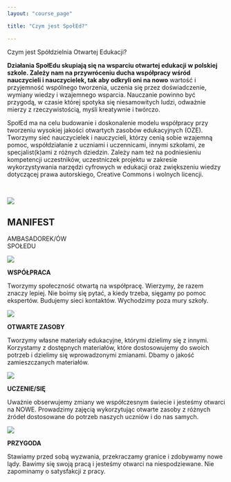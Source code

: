 ```yaml
---
layout: "course_page"

title: "Czym jest SpołEd?"

---
```


<div class="text-center screen-title">
Czym jest Spółdzielnia Otwartej Edukacji?
</div>

<div class="screen-content">
  <p>
  <strong>Działania SpołEdu skupiają się na wsparciu otwartej edukacji w polskiej szkole. Zależy nam na przywróceniu ducha współpracy wśród nauczycieli i nauczycielek, tak aby odkryli oni na nowo</strong> wartość i przyjemność wspólnego tworzenia, uczenia się przez doświadczenie, wymiany wiedzy i wzajemnego wsparcia. Nauczanie powinno być przygodą, w czasie której spotyka się niesamowitych ludzi, odważnie mierzy z rzeczywistością, myśli kreatywnie i twórczo.
  </p>
  
  <p>
  SpołEd ma na celu budowanie i doskonalenie modelu współpracy przy tworzeniu wysokiej jakości otwartych zasobów edukacyjnych (OZE). Tworzymy sieć nauczycielek i nauczycieli, którzy cenią sobie wzajemną pomoc, współdziałanie z uczniami i uczennicami, innymi szkołami, ze specjalist(k)ami z różnych dziedzin. Zależy nam też na podniesieniu kompetencji uczestników, uczestniczek projektu w zakresie wykorzystywania narzędzi cyfrowych w edukacji oraz zwiększeniu wiedzy dotyczącej prawa autorskiego, Creative Commons i wolnych licencji. 
  </p>
  
  &nbsp;

<div class="row row-eq-height background-green">
  <div class="col-md-3">
   <img class="manifest-logo" src="{{ site.baseurl }}/img/logo_spoled_fiolet.png" />          
  </div>   
  <div class="col-md-9 text-center">
    <h2 class="manifest-title">MANIFEST</h2>
	<p class="manifest-people"><span class="white">AMBASADOREK/ÓW</span><br/>
	<span class="violet">SPOŁ</span>EDU
     </p>  
  </div>             
</div>

<div class="row row-eq-height">
  <div class="col-md-3">
   <img src="{{ site.baseurl }}/img/manifest-ilu1.jpg" />          
  </div>   
  <div class="col-md-9 background-green">
    <p class="white manifest"><strong>WSPÓŁPRACA</strong><br/></p>
    <p class="manifest">
	Tworzymy społeczność otwartą na współpracę. Wierzymy, że razem znaczy lepiej. Nie boimy się pytać, a kiedy trzeba, sięgamy po pomoc ekspertów. Budujemy sieci kontaktów. Wychodzimy poza mury szkoły.
	</p>
	
  </div>             
</div>    
    
<div class="row row-eq-height">
  <div class="col-md-3">
   <img src="{{ site.baseurl }}/img/manifest-ilu2.jpg" />          
  </div>   
  <div class="col-md-9 background-green">
    <p class="white manifest"><strong>OTWARTE ZASOBY</strong><br/></p>
	 <p class="manifest">
	 Tworzymy własne materiały edukacyjne, którymi dzielimy się z innymi. Korzystamy z dostępnych materiałów, które dostosowujemy do swoich potrzeb i dzielimy się wprowadzonymi zmianami. Dbamy o jakość zamieszczanych materiałów. 
	 </p>
	 
  </div>             
</div>    

<div class="row row-eq-height">
  <div class="col-md-3">
   <img src="{{ site.baseurl }}/img/manifest-ilu3.jpg" />          
  </div>   
  <div class="col-md-9 background-green">
    <p class="white manifest"><strong>UCZENIE/SIĘ</strong><br/></p>
    <p class="manifest">
	Uważnie obserwujemy zmiany we współczesnym świecie i jesteśmy otwarci na NOWE. Prowadzimy zajęcią wykorzytując otwarte zasoby z różnych źródeł dostosowane do potrzeb naszych uczniów i do nas samych.
	</p>
	
  </div>             
</div>    

<div class="row row-eq-height">
  <div class="col-md-3">
   <img src="{{ site.baseurl }}/img/manifest-ilu4.jpg" />          
  </div>   
  <div class="col-md-9 background-green">
    <p class="white manifest"><strong>PRZYGODA</strong><br/></p>
    <p class="manifest">
	Stawiamy przed sobą wyzwania, przekraczamy granice i zdobywamy nowe lądy. Bawimy się swoją pracą i jesteśmy otwarci na niespodziewane. Nie zapominamy o satysfakcji z pracy.
	</p>
	
  </div>             
</div>    
 


</div> 

